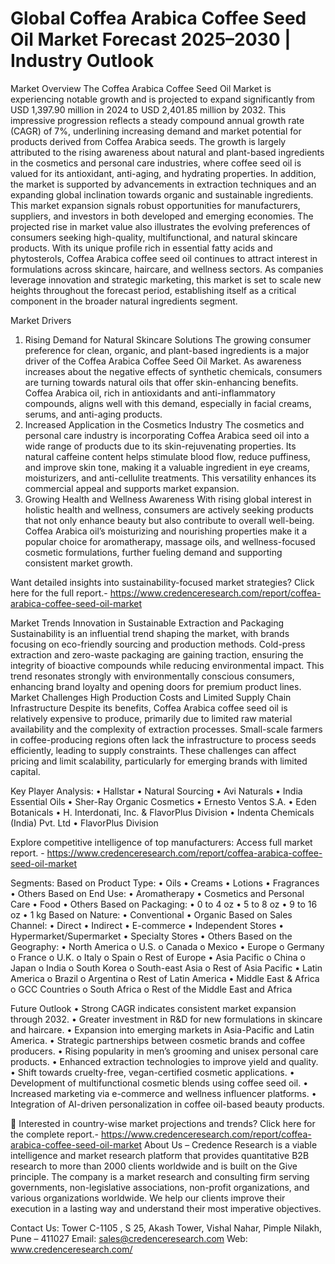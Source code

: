 # Global Coffea Arabica Coffee Seed Oil Market Forecast 2025–2030 | Industry Outlook


Market Overview
The Coffea Arabica Coffee Seed Oil Market is experiencing notable growth and is projected to expand significantly from USD 1,397.90 million in 2024 to USD 2,401.85 million by 2032. This impressive progression reflects a steady compound annual growth rate (CAGR) of 7%, underlining increasing demand and market potential for products derived from Coffea Arabica seeds. The growth is largely attributed to the rising awareness about natural and plant-based ingredients in the cosmetics and personal care industries, where coffee seed oil is valued for its antioxidant, anti-aging, and hydrating properties. In addition, the market is supported by advancements in extraction techniques and an expanding global inclination towards organic and sustainable ingredients. This market expansion signals robust opportunities for manufacturers, suppliers, and investors in both developed and emerging economies. The projected rise in market value also illustrates the evolving preferences of consumers seeking high-quality, multifunctional, and natural skincare products. With its unique profile rich in essential fatty acids and phytosterols, Coffea Arabica coffee seed oil continues to attract interest in formulations across skincare, haircare, and wellness sectors. As companies leverage innovation and strategic marketing, this market is set to scale new heights throughout the forecast period, establishing itself as a critical component in the broader natural ingredients segment.

Market Drivers

1.	Rising Demand for Natural Skincare Solutions
The growing consumer preference for clean, organic, and plant-based ingredients is a major driver of the Coffea Arabica Coffee Seed Oil Market. As awareness increases about the negative effects of synthetic chemicals, consumers are turning towards natural oils that offer skin-enhancing benefits. Coffea Arabica oil, rich in antioxidants and anti-inflammatory compounds, aligns well with this demand, especially in facial creams, serums, and anti-aging products.
2.	Increased Application in the Cosmetics Industry
The cosmetics and personal care industry is incorporating Coffea Arabica seed oil into a wide range of products due to its skin-rejuvenating properties. Its natural caffeine content helps stimulate blood flow, reduce puffiness, and improve skin tone, making it a valuable ingredient in eye creams, moisturizers, and anti-cellulite treatments. This versatility enhances its commercial appeal and supports market expansion.
3.	Growing Health and Wellness Awareness
With rising global interest in holistic health and wellness, consumers are actively seeking products that not only enhance beauty but also contribute to overall well-being. Coffea Arabica oil’s moisturizing and nourishing properties make it a popular choice for aromatherapy, massage oils, and wellness-focused cosmetic formulations, further fueling demand and supporting consistent market growth.


Want detailed insights into sustainability-focused market strategies? Click here for the full report.- https://www.credenceresearch.com/report/coffea-arabica-coffee-seed-oil-market

Market Trends
Innovation in Sustainable Extraction and Packaging
Sustainability is an influential trend shaping the market, with brands focusing on eco-friendly sourcing and production methods. Cold-press extraction and zero-waste packaging are gaining traction, ensuring the integrity of bioactive compounds while reducing environmental impact. This trend resonates strongly with environmentally conscious consumers, enhancing brand loyalty and opening doors for premium product lines.
Market Challenges
High Production Costs and Limited Supply Chain Infrastructure
Despite its benefits, Coffea Arabica coffee seed oil is relatively expensive to produce, primarily due to limited raw material availability and the complexity of extraction processes. Small-scale farmers in coffee-producing regions often lack the infrastructure to process seeds efficiently, leading to supply constraints. These challenges can affect pricing and limit scalability, particularly for emerging brands with limited capital.

Key Player Analysis:
•	Hallstar
•	Natural Sourcing
•	Avi Naturals
•	India Essential Oils
•	Sher-Ray Organic Cosmetics
•	Ernesto Ventos S.A.
•	Eden Botanicals
•	H. Interdonati, Inc. & FlavorPlus Division
•	Indenta Chemicals (India) Pvt. Ltd
•	FlavorPlus Division 

Explore competitive intelligence of top manufacturers: Access full market report. - https://www.credenceresearch.com/report/coffea-arabica-coffee-seed-oil-market

Segments:
Based on Product Type:
•	Oils
•	Creams
•	Lotions
•	Fragrances
•	Others
Based on End Use:
•	Aromatherapy
•	Cosmetics and Personal Care
•	Food
•	Others
Based on Packaging:
•	0 to 4 oz
•	5 to 8 oz
•	9 to 16 oz
•	1 kg
Based on Nature:
•	Conventional
•	Organic
Based on Sales Channel:
•	Direct
•	Indirect
•	E-commerce
•	Independent Stores
•	Hypermarket/Supermarket
•	Specialty Stores
•	Others
Based on the Geography:
•	North America
o	U.S.
o	Canada
o	Mexico
•	Europe
o	Germany
o	France
o	U.K.
o	Italy
o	Spain
o	Rest of Europe
•	Asia Pacific
o	China
o	Japan
o	India
o	South Korea
o	South-east Asia
o	Rest of Asia Pacific
•	Latin America
o	Brazil
o	Argentina
o	Rest of Latin America
•	Middle East & Africa
o	GCC Countries
o	South Africa
o	Rest of the Middle East and Africa


Future Outlook 
•  Strong CAGR indicates consistent market expansion through 2032.
•  Greater investment in R&D for new formulations in skincare and haircare.
•  Expansion into emerging markets in Asia-Pacific and Latin America.
•  Strategic partnerships between cosmetic brands and coffee producers.
•  Rising popularity in men’s grooming and unisex personal care products.
•  Enhanced extraction technologies to improve yield and quality.
•  Shift towards cruelty-free, vegan-certified cosmetic applications.
•  Development of multifunctional cosmetic blends using coffee seed oil.
•  Increased marketing via e-commerce and wellness influencer platforms.
•  Integration of AI-driven personalization in coffee oil-based beauty products.

📌 Interested in country-wise market projections and trends? Click here for the complete report.- https://www.credenceresearch.com/report/coffea-arabica-coffee-seed-oil-market
About Us – 
Credence Research is a viable intelligence and market research platform that provides quantitative B2B research to more than 2000 clients worldwide and is built on the Give principle. The company is a market research and consulting firm serving governments, non-legislative associations, non-profit organizations, and various organizations worldwide. We help our clients improve their execution in a lasting way and understand their most imperative objectives.

Contact Us:
Tower C-1105 , 
S 25, Akash Tower, 
Vishal Nahar, Pimple Nilakh, 
Pune – 411027
Email: sales@credenceresearch.com
Web: www.credenceresearch.com/
